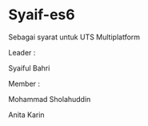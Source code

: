 # Syaif-es6
Sebagai syarat untuk UTS Multiplatform

Leader : 

Syaiful Bahri

Member : 

Mohammad Sholahuddin 

Anita Karin
